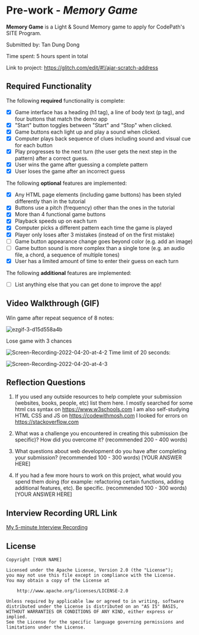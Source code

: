 # Pre-work - *Memory Game*

**Memory Game** is a Light & Sound Memory game to apply for CodePath's SITE Program. 

Submitted by: Tan Dung Dong

Time spent: 5 hours spent in total

Link to project: https://glitch.com/edit/#!/ajar-scratch-address

## Required Functionality

The following **required** functionality is complete:

* [x] Game interface has a heading (h1 tag), a line of body text (p tag), and four buttons that match the demo app
* [x] "Start" button toggles between "Start" and "Stop" when clicked. 
* [x] Game buttons each light up and play a sound when clicked. 
* [x] Computer plays back sequence of clues including sound and visual cue for each button
* [x] Play progresses to the next turn (the user gets the next step in the pattern) after a correct guess. 
* [x] User wins the game after guessing a complete pattern
* [x] User loses the game after an incorrect guess

The following **optional** features are implemented:

* [x] Any HTML page elements (including game buttons) has been styled differently than in the tutorial
* [x] Buttons use a pitch (frequency) other than the ones in the tutorial
* [x] More than 4 functional game buttons
* [x] Playback speeds up on each turn
* [x] Computer picks a different pattern each time the game is played
* [x] Player only loses after 3 mistakes (instead of on the first mistake)
* [ ] Game button appearance change goes beyond color (e.g. add an image)
* [ ] Game button sound is more complex than a single tone (e.g. an audio file, a chord, a sequence of multiple tones)
* [x] User has a limited amount of time to enter their guess on each turn

The following **additional** features are implemented:

- [ ] List anything else that you can get done to improve the app!

## Video Walkthrough (GIF)
Win game after repeat sequence of 8 notes:

![ezgif-3-d15d558a4b](https://user-images.githubusercontent.com/40316606/164524921-095945e2-1bd9-47aa-8aed-e1c82256e557.gif)

Lose game with 3 chances

![Screen-Recording-2022-04-20-at-4-2](https://user-images.githubusercontent.com/40316606/164343753-fe0c911d-6a10-48bb-b730-13e7ecb0871a.gif)
Time limit of 20 seconds:

![Screen-Recording-2022-04-20-at-4-3](https://user-images.githubusercontent.com/40316606/164344042-38513c97-97cc-45c8-9048-9b50f51dd021.gif)


## Reflection Questions
1. If you used any outside resources to help complete your submission (websites, books, people, etc) list them here. 
I mostly searched for some html css syntax on https://www.w3schools.com 
I am also self-studying HTML CSS and JS on https://codewithmosh.com
I looked for errors on https://stackoverflow.com

2. What was a challenge you encountered in creating this submission (be specific)? How did you overcome it? (recommended 200 - 400 words) 


3. What questions about web development do you have after completing your submission? (recommended 100 - 300 words) 
[YOUR ANSWER HERE]

4. If you had a few more hours to work on this project, what would you spend them doing (for example: refactoring certain functions, adding additional features, etc). Be specific. (recommended 100 - 300 words) 
[YOUR ANSWER HERE]



## Interview Recording URL Link

[My 5-minute Interview Recording](your-link-here)


## License

    Copyright [YOUR NAME]

    Licensed under the Apache License, Version 2.0 (the "License");
    you may not use this file except in compliance with the License.
    You may obtain a copy of the License at

        http://www.apache.org/licenses/LICENSE-2.0

    Unless required by applicable law or agreed to in writing, software
    distributed under the License is distributed on an "AS IS" BASIS,
    WITHOUT WARRANTIES OR CONDITIONS OF ANY KIND, either express or implied.
    See the License for the specific language governing permissions and
    limitations under the License.
